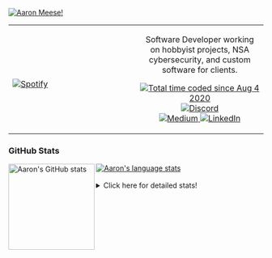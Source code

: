 [![Aaron Meese!](https://user-images.githubusercontent.com/17814535/88975338-a2aabf00-d27f-11ea-963f-8a19608716b4.png)](https://github.com/ajmeese7/readme-ascii "README ASCII")

<!-- Modified from project here: https://github.com/novatorem/novatorem -->
<table width="100%"> 
  <tr>
  <td width="50%">
      
&nbsp; <br> [![Spotify](https://ajmeese7.vercel.app/api/spotify)](https://open.spotify.com/user/ajmeese)

  </td>
  <td width="50%">
    <p align="center">
    Software Developer working on hobbyist projects, NSA cybersecurity, and custom software for clients.
    </p>
    <p align="center">
      <a href="https://wakatime.com/@f726891d-3b02-46cd-9b60-e8c59f9e2b14">
        <img src="https://wakatime.com/badge/user/f726891d-3b02-46cd-9b60-e8c59f9e2b14.svg" alt="Total time coded since Aug 4 2020" title="WakaTime" />
      </a>
      <a href="http://link.aaronmeese.com/discord">
        <img src="https://img.shields.io/badge/discord-ajmeese7%234835-369?style=flat-square&logo=discord&logoColor=white&color=purple" alt="Discord" title="Discord">
      </a>
      <br />
      <a href="https://link.aaronmeese.com/medium">
        <img src="https://img.shields.io/badge/medium-ajmeese7-1DB954?style=flat-square&logo=medium&logoColor=white" alt="Medium" title="Medium">
      </a>
      <a href="https://link.aaronmeese.com/linkedin">
        <img src="https://img.shields.io/badge/linkedIn-aaronmeese-1DB954?style=flat-square&logo=linkedin&logoColor=white&color=blue" alt="LinkedIn" title="LinkedIn">
      </a>
    </p>
  </td>

</table>

[//]: <> (The `&nbsp;` is to have Aphelion take up more space)

### GitHub Stats ###

<a href="https://profile-summary-for-github.com/user/ajmeese7">
  <img align="left" height="170px" src="https://github-readme-stats.vercel.app/api?username=ajmeese7&show_icons=true&line_height=27&count_private=true" alt="Aaron's GitHub stats"/>
  <img src="https://github-readme-stats.vercel.app/api/top-langs/?username=ajmeese7&hide_langs_below=5&layout=compact" alt="Aaron's language stats"/>
</a>

<br />
<br />
<details>
<summary>Click here for detailed stats!</summary>

### :zap: Recent Activity
<!--START_SECTION:activity-->
1. ❗️ Opened issue [#97](https://github.com/meese-enterprises/meeseOS/issues/97) in [meese-enterprises/meeseOS](https://github.com/meese-enterprises/meeseOS)
2. ❗️ Opened issue [#2](https://github.com/ajmeese7/aaronmeese.dev/issues/2) in [ajmeese7/aaronmeese.dev](https://github.com/ajmeese7/aaronmeese.dev)
3. 🗣 Commented on [#875](https://github.com/node-formidable/formidable/issues/875) in [node-formidable/formidable](https://github.com/node-formidable/formidable)
4. ❗️ Opened issue [#877](https://github.com/node-formidable/formidable/issues/877) in [node-formidable/formidable](https://github.com/node-formidable/formidable)
5. 🗣 Commented on [#870](https://github.com/node-formidable/formidable/issues/870) in [node-formidable/formidable](https://github.com/node-formidable/formidable)
<!--END_SECTION:activity-->

### 🧐 Waka Stats
<!--START_SECTION:waka-->
![Code Time](http://img.shields.io/badge/Code%20Time-1%2C179%20hrs%2040%20mins-blue)

**🐱 My GitHub Data** 

> 🏆 1,014 Contributions in the Year 2022
 > 
> 📦 197.3 kB Used in GitHub's Storage 
 > 
> 💼 Opted to Hire
 > 
> 📜 85 Public Repositories 
 > 
> 🔑 29 Private Repositories  
 > 
**I'm an Early 🐤** 

```text
🌞 Morning    170 commits    █████░░░░░░░░░░░░░░░░░░░░   21.17% 
🌆 Daytime    302 commits    █████████░░░░░░░░░░░░░░░░   37.61% 
🌃 Evening    320 commits    ██████████░░░░░░░░░░░░░░░   39.85% 
🌙 Night      11 commits     ░░░░░░░░░░░░░░░░░░░░░░░░░   1.37%

```
📅 **I'm Most Productive on Sunday** 

```text
Monday       123 commits    ███░░░░░░░░░░░░░░░░░░░░░░   15.32% 
Tuesday      124 commits    ███░░░░░░░░░░░░░░░░░░░░░░   15.44% 
Wednesday    86 commits     ██░░░░░░░░░░░░░░░░░░░░░░░   10.71% 
Thursday     117 commits    ███░░░░░░░░░░░░░░░░░░░░░░   14.57% 
Friday       86 commits     ██░░░░░░░░░░░░░░░░░░░░░░░   10.71% 
Saturday     112 commits    ███░░░░░░░░░░░░░░░░░░░░░░   13.95% 
Sunday       155 commits    ████░░░░░░░░░░░░░░░░░░░░░   19.3%

```


📊 **This Week I Spent My Time On** 

```text
⌚︎ Time Zone: America/New_York

💬 Programming Languages: 
JavaScript               17 hrs 19 mins      ██████████████████████░░░   90.28% 
Markdown                 1 hr 14 mins        █░░░░░░░░░░░░░░░░░░░░░░░░   6.51% 
JSON                     18 mins             ░░░░░░░░░░░░░░░░░░░░░░░░░   1.62% 
Other                    9 mins              ░░░░░░░░░░░░░░░░░░░░░░░░░   0.8% 
TypeScript               3 mins              ░░░░░░░░░░░░░░░░░░░░░░░░░   0.34%

🐱‍💻 Projects: 
aaronmeese.com           18 hrs 8 mins       ███████████████████████░░   94.6% 
vault                    46 mins             █░░░░░░░░░░░░░░░░░░░░░░░░   4.01% 
osjs-client              11 mins             ░░░░░░░░░░░░░░░░░░░░░░░░░   1.03% 
osjs-client [GitHub]     4 mins              ░░░░░░░░░░░░░░░░░░░░░░░░░   0.36% 
modernreforms.org        0 secs              ░░░░░░░░░░░░░░░░░░░░░░░░░   0.0%

```

**I Mostly Code in JavaScript** 

```text
JavaScript               32 repos            ████████████░░░░░░░░░░░░░   49.23% 
HTML                     9 repos             ███░░░░░░░░░░░░░░░░░░░░░░   13.85% 
Python                   5 repos             ██░░░░░░░░░░░░░░░░░░░░░░░   7.69% 
Java                     4 repos             █░░░░░░░░░░░░░░░░░░░░░░░░   6.15% 
CSS                      3 repos             █░░░░░░░░░░░░░░░░░░░░░░░░   4.62%

```



 Last Updated on 03/08/2022 16:04:03 UTC
<!--END_SECTION:waka-->
</details>
